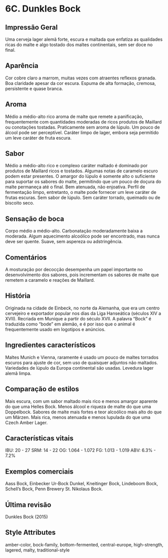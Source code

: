 # 6C. Dunkles Bock

## Impressão Geral

Uma cerveja lager alemã forte, escura e maltada que enfatiza as qualidades ricas do malte e algo tostado dos maltes continentais, sem ser doce no final.

## Aparência

Cor cobre claro a marrom, muitas vezes com atraentes reflexos granada. Boa claridade apesar da cor escura. Espuma de alta formação, cremosa, persistente e quase branca.		

## Aroma

Médio a médio-alto rico aroma de malte que remete a panificação, frequentemente com quantidades moderadas de ricos produtos de Maillard ou conotações tostadas. Praticamente sem aroma de lúpulo. Um pouco de álcool pode ser perceptível. Caráter limpo de lager, embora seja permitido um leve caráter de fruta escura.

## Sabor

Médio a médio-alto rico e complexo caráter maltado é dominado por produtos de Maillard ricos e tostados. Algumas notas de caramelo escuro podem estar presentes. O amargor do lúpulo é somente alto o suficiente para suportar os sabores do malte, permitindo que um pouco de doçura do malte permaneça até o final. Bem atenuada, não enjoativa. Perfil de fermentação limpo, entretanto, o malte pode fornecer um leve caráter de frutas escuras. Sem sabor de lúpulo. Sem caráter torrado, queimado ou de biscoito seco. 

## Sensação de boca

Corpo médio a médio-alto. Carbonatação moderadamente baixa a moderada. Algum aquecimento alcoólico pode ser encontrado, mas nunca deve ser quente. Suave, sem aspereza ou adstringência.

## Comentários

A mosturação por decocção desempenha um papel importante no desenvolvimento dos sabores, pois incrementam os sabores de malte que remetem a caramelo e reações de Maillard.
 
## História

Originada na cidade de Einbeck, no norte da Alemanha, que era um centro cervejeiro e exportador popular nos dias da Liga Hanseática (séculos XIV a XVII). Recriada em Munique a partir do século XVII. A palavra “Bock” é traduzida como “bode” em alemão, e é por isso que o animal é frequentemente usado em logotipos e anúncios.

## Ingredientes característicos

Maltes Munich e Vienna, raramente é usado um pouco de maltes torrados escuros para ajuste de cor, sem uso de quaisquer adjuntos não maltados. Variedades de lúpulo da Europa continental são usadas. Levedura lager alemã limpa.

## Comparação de estilos

Mais escura, com um sabor maltado mais rico e menos amargor aparente do que uma Helles Bock. Menos álcool e riqueza de malte do que uma Doppelbock. Sabores de malte mais fortes e teor alcoólico mais alto do que um Märzen. Mais rica, menos atenuada e menos lupulada do que uma Czech Amber Lager.

## Características vitais

IBU: 20 - 27
SRM: 14 - 22
OG: 1.064 - 1.072
FG: 1.013 - 1.019
ABV: 6.3% - 7.2%

## Exemplos comerciais

Aass Bock, Einbecker Ur-Bock Dunkel, Kneitinger Bock, Lindeboom Bock, Schell’s Bock, Penn Brewery St. Nikolaus Bock.

## Última revisão

Dunkles Bock (2015)

## Style Attributes

amber-color, bock-family, bottom-fermented, central-europe, high-strength, lagered, malty, traditional-style

